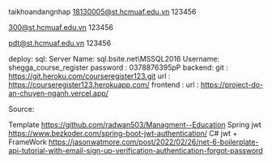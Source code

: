 

taikhoandangnhap
18130005@st.hcmuaf.edu.vn
123456

300@st.hcmuaf.edu.vn
123456

pdt@st.hcmuaf.edu.vn
123456

deploy: 
sql:
Server Name: sql.bsite.net\MSSQL2016
Username: shegga_course_register
password : 0378876395pP
backend: 
git : https://git.heroku.com/courseregister123.git
url : https://courseregister123.herokuapp.com/
frontend : 
url : https://project-do-an-chuyen-nganh.vercel.app/

Source:

Template
https://github.com/radwan503/Managment--Education
Spring jwt
https://www.bezkoder.com/spring-boot-jwt-authentication/
C# jwt + FrameWork
https://jasonwatmore.com/post/2022/02/26/net-6-boilerplate-api-tutorial-with-email-sign-up-verification-authentication-forgot-password
